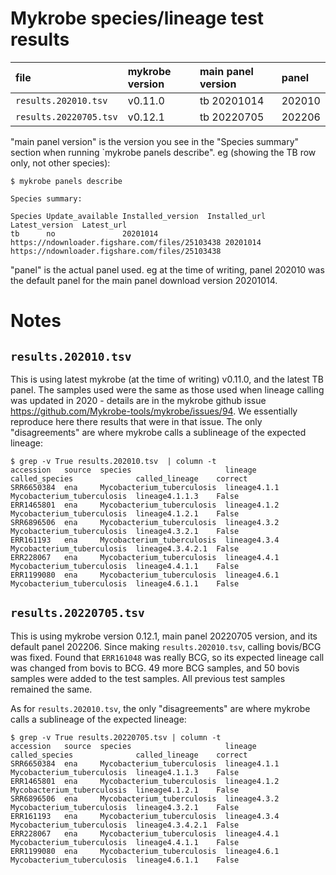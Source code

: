 # Mykrobe species/lineage test results

| file                   | mykrobe version | main panel version | panel  |
| :---                   | :---            | :---               | :---   |
| `results.202010.tsv`   | v0.11.0         | tb 20201014        | 202010 |
| `results.20220705.tsv` | v0.12.1         | tb 20220705        | 202206 |

"main panel version" is the version you see in the "Species summary" section
when running `mykrobe panels describe". eg (showing the TB row only, not other
species):
```
$ mykrobe panels describe

Species summary:

Species Update_available Installed_version  Installed_url                                   Latest_version  Latest_url
tb      no               20201014           https://ndownloader.figshare.com/files/25103438	20201014        https://ndownloader.figshare.com/files/25103438
```

"panel" is the actual panel used. eg at the time of writing, panel 202010
was the default panel for the main panel download version 20201014.

# Notes

## `results.202010.tsv`

This is using latest mykrobe (at the time of
writing) v0.11.0, and the latest TB panel. The samples used were the same
as those used when lineage calling was updated in 2020 - details are in
the mykrobe github issue https://github.com/Mykrobe-tools/mykrobe/issues/94.
We essentially reproduce here there results that were in that issue. The
only "disagreements" are where mykrobe calls a sublineage of the expected
lineage:

```
$ grep -v True results.202010.tsv  | column -t
accession   source  species                     lineage       called_species              called_lineage    correct
SRR6650384  ena     Mycobacterium_tuberculosis  lineage4.1.1  Mycobacterium_tuberculosis  lineage4.1.1.3    False
ERR1465801  ena     Mycobacterium_tuberculosis  lineage4.1.2  Mycobacterium_tuberculosis  lineage4.1.2.1    False
SRR6896506  ena     Mycobacterium_tuberculosis  lineage4.3.2  Mycobacterium_tuberculosis  lineage4.3.2.1    False
ERR161193   ena     Mycobacterium_tuberculosis  lineage4.3.4  Mycobacterium_tuberculosis  lineage4.3.4.2.1  False
ERR228067   ena     Mycobacterium_tuberculosis  lineage4.4.1  Mycobacterium_tuberculosis  lineage4.4.1.1    False
ERR1199080  ena     Mycobacterium_tuberculosis  lineage4.6.1  Mycobacterium_tuberculosis  lineage4.6.1.1    False
```

## `results.20220705.tsv`

This is using mykrobe version 0.12.1, main panel 20220705 version, and its
default panel 202206. Since making `results.202010.tsv`, calling bovis/BCG was
fixed. Found that `ERR161048` was really BCG, so its expected lineage call was
changed from bovis to BCG. 49 more BCG samples, and 50 bovis samples were added
to the test samples. All previous test samples remained the same.

As for `results.202010.tsv`, the
only "disagreements" are where mykrobe calls a sublineage of the expected
lineage:

```
$ grep -v True results.20220705.tsv | column -t
accession   source  species                     lineage       called_species              called_lineage    correct
SRR6650384  ena     Mycobacterium_tuberculosis  lineage4.1.1  Mycobacterium_tuberculosis  lineage4.1.1.3    False
ERR1465801  ena     Mycobacterium_tuberculosis  lineage4.1.2  Mycobacterium_tuberculosis  lineage4.1.2.1    False
SRR6896506  ena     Mycobacterium_tuberculosis  lineage4.3.2  Mycobacterium_tuberculosis  lineage4.3.2.1    False
ERR161193   ena     Mycobacterium_tuberculosis  lineage4.3.4  Mycobacterium_tuberculosis  lineage4.3.4.2.1  False
ERR228067   ena     Mycobacterium_tuberculosis  lineage4.4.1  Mycobacterium_tuberculosis  lineage4.4.1.1    False
ERR1199080  ena     Mycobacterium_tuberculosis  lineage4.6.1  Mycobacterium_tuberculosis  lineage4.6.1.1    False
```
